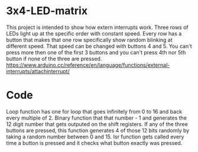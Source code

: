 # 3x4-LED-matrix

This project is intended to show how extern interrupts work. Three rows of LEDs light up at the specific order with constant speed.
Every row has a button that makes that one row specifically show random blinking at different speed. That speed can be changed with buttons 4 and 5.
You can't press more then one of the first 3 buttons and you can't press 4th nor 5th button if none of the three are pressed.
https://www.arduino.cc/reference/en/language/functions/external-interrupts/attachinterrupt/

# Code

Loop function has one for loop that goes infinitely from 0 to 16 and back every multiple of 2.
Binary function that that number - 1 and generates the 12 digit number that gets outputed on the shift registers. If any of the three buttons are pressed, this function generates 4 of those 12 bits randomly by taking a random number between 0 and 15.
Isr function gets called every time a button is pressed and it checks what button exactly was pressed.
